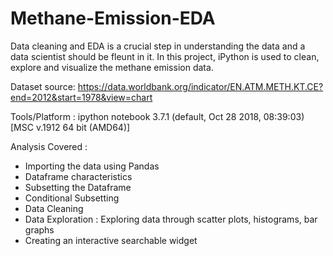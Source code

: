 # Methane-Emission-EDA
Data cleaning and EDA is a crucial step in understanding the data and  a data scientist should be fleunt in it. In this project, iPython is used to clean, explore and visualize the methane emission data.

Dataset source: https://data.worldbank.org/indicator/EN.ATM.METH.KT.CE?end=2012&start=1978&view=chart

Tools/Platform : ipython notebook 3.7.1 (default, Oct 28 2018, 08:39:03) [MSC v.1912 64 bit (AMD64)]

Analysis Covered :

* Importing the data using Pandas
* Dataframe characteristics
* Subsetting the Dataframe
* Conditional Subsetting
* Data Cleaning
* Data Exploration : Exploring data through scatter plots, histograms, bar graphs
* Creating an interactive searchable widget

